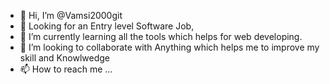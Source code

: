 - 👋 Hi, I’m @Vamsi2000git
- 👀 Looking for an Entry level Software Job,
- 🌱 I’m currently learning all the tools which helps for web developing.
- 💞️ I’m looking to collaborate with Anything which helps me to improve my skill and Knowlwedge
- 📫 How to reach me ...

<!---
Vamsi2000git/Vamsi2000git is a ✨ special ✨ repository because its `README.md` (this file) appears on your GitHub profile.
You can click the Preview link to take a look at your changes.
--->

